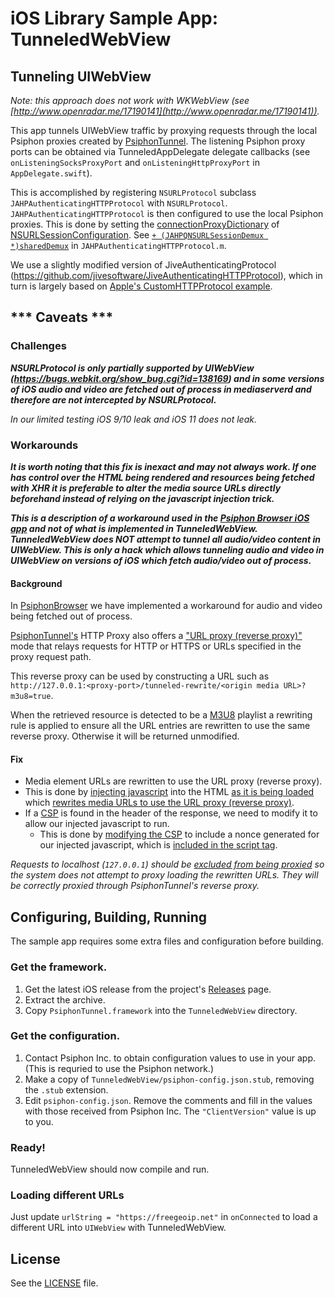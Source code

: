 # iOS Library Sample App: TunneledWebView

## Tunneling UIWebView

*Note: this approach does not work with WKWebView (see [http://www.openradar.me/17190141](http://www.openradar.me/17190141)).*

This app tunnels UIWebView traffic by proxying requests through the local Psiphon proxies created by [PsiphonTunnel](https://github.com/Psiphon-Labs/psiphon-tunnel-core/tree/master/MobileLibrary/iOS/PsiphonTunnel).
The listening Psiphon proxy ports can be obtained via TunneledAppDelegate delegate callbacks (see `onListeningSocksProxyPort` and `onListeningHttpProxyPort` in `AppDelegate.swift`).

This is accomplished by registering `NSURLProtocol` subclass `JAHPAuthenticatingHTTPProtocol` with `NSURLProtocol`.
`JAHPAuthenticatingHTTPProtocol` is then configured to use the local Psiphon proxies.
This is done by setting the [connectionProxyDictionary](https://developer.apple.com/documentation/foundation/nsurlsessionconfiguration/1411499-connectionproxydictionary?language=objc) of [NSURLSessionConfiguration](https://developer.apple.com/documentation/foundation/nsurlsessionconfiguration).
See [`+ (JAHPQNSURLSessionDemux *)sharedDemux`](https://github.com/Psiphon-Labs/psiphon-tunnel-core/blob/c9c4834fba5e7a8b675c3ae493ac17b5975ab0fb/MobileLibrary/iOS/SampleApps/TunneledWebView/External/JiveAuthenticatingHTTPProtocol/JAHPAuthenticatingHTTPProtocol.m#L157) in `JAHPAuthenticatingHTTPProtocol.m`.

We use a slightly modified version of JiveAuthenticatingProtocol (https://github.com/jivesoftware/JiveAuthenticatingHTTPProtocol), which in turn is largely based on [Apple's CustomHTTPProtocol example](https://developer.apple.com/library/content/samplecode/CustomHTTPProtocol/Introduction/Intro.html). 

## *\*\* Caveats \*\*\*

### Challenges

***NSURLProtocol is only partially supported by UIWebView (https://bugs.webkit.org/show_bug.cgi?id=138169) and in 
some versions of iOS audio and video are fetched out of process in mediaserverd and therefore are
not intercepted by NSURLProtocol.***

*In our limited testing iOS 9/10 leak and iOS 11 does not leak.*

### Workarounds

***It is worth noting that this fix is inexact and may not always work. If one has control over the HTML being rendered and resources being fetched with XHR it is preferable to alter 
the media source URLs directly beforehand instead of relying on the javascript injection trick.***

***This is a description of a workaround used in the [Psiphon Browser iOS app](https://github.com/Psiphon-Inc/endless) and not of what is implemented in TunneledWebView.
TunneledWebView *does NOT* attempt to tunnel all audio/video content in UIWebView. This is only a hack which allows tunneling
audio and video in UIWebView on versions of iOS which fetch audio/video out of process.***

#### Background
In [PsiphonBrowser](https://github.com/Psiphon-Inc/endless) we have implemented a workaround for audio and video being 
fetched out of process.

[PsiphonTunnel's](https://github.com/Psiphon-Labs/psiphon-tunnel-core/tree/master/MobileLibrary/iOS/PsiphonTunnel/PsiphonTunnel)
HTTP Proxy also offers a ["URL proxy (reverse proxy)"](https://github.com/Psiphon-Labs/psiphon-tunnel-core/blob/631099d086c7c554a590b0cb76766be6dce94ef9/psiphon/httpProxy.go#L45-L70) 
mode that relays requests for HTTP or HTTPS or URLs specified in the proxy request path. 
 
This reverse proxy can be used by constructing a URL such as `http://127.0.0.1:<proxy-port>/tunneled-rewrite/<origin media URL>?m3u8=true`.

When the retrieved resource is detected to be a [M3U8](https://en.wikipedia.org/wiki/M3U#M3U8) playlist a rewriting rule is applied to ensure all the URL entries
are rewritten to use the same reverse proxy. Otherwise it will be returned unmodified.

#### Fix

* Media element URLs are rewritten to use the URL proxy (reverse proxy).
* This is done by [injecting javascript](https://github.com/Psiphon-Inc/endless/blob/b0c33b4bbd917467a849ad8c51a225c2d4dab260/Endless/Resources/injected.js#L379-L408) 
into the HTML [as it is being loaded](https://github.com/Psiphon-Inc/endless/blob/b0c33b4bbd917467a849ad8c51a225c2d4dab260/External/JiveAuthenticatingHTTPProtocol/JAHPAuthenticatingHTTPProtocol.m#L1274-L1280) 
which [rewrites media URLs to use the URL proxy (reverse proxy)](https://github.com/Psiphon-Inc/endless/blob/b0c33b4bbd917467a849ad8c51a225c2d4dab260/Endless/Resources/injected.js#L319-L377).
* If a [CSP](https://en.wikipedia.org/wiki/Content_Security_Policy) 
is found in the header of the response, we need to modify it to allow our injected javascript to run.
  * This is done by [modifying the
CSP](https://github.com/Psiphon-Inc/endless/blob/b0c33b4bbd917467a849ad8c51a225c2d4dab260/External/JiveAuthenticatingHTTPProtocol/JAHPAuthenticatingHTTPProtocol.m#L1184-L1228) 
to include a nonce generated for our injected javascript, which is [included in the script tag](https://github.com/Psiphon-Inc/endless/blob/b0c33b4bbd917467a849ad8c51a225c2d4dab260/External/JiveAuthenticatingHTTPProtocol/JAHPAuthenticatingHTTPProtocol.m#L1276).

*Requests to localhost (`127.0.0.1`) should be [excluded from being proxied](https://github.com/Psiphon-Labs/psiphon-tunnel-core/blob/master/MobileLibrary/iOS/SampleApps/TunneledWebView/External/JiveAuthenticatingHTTPProtocol/JAHPAuthenticatingHTTPProtocol.m#L283-L287) so the system does not attempt to proxy loading the rewritten URLs. They will be correctly proxied through PsiphonTunnel's reverse proxy.*

## Configuring, Building, Running

The sample app requires some extra files and configuration before building.

### Get the framework.

1. Get the latest iOS release from the project's [Releases](https://github.com/Psiphon-Labs/psiphon-tunnel-core/releases) page.
2. Extract the archive. 
2. Copy `PsiphonTunnel.framework` into the `TunneledWebView` directory.

### Get the configuration.

1. Contact Psiphon Inc. to obtain configuration values to use in your app. 
   (This is requried to use the Psiphon network.)
2. Make a copy of `TunneledWebView/psiphon-config.json.stub`, 
   removing the `.stub` extension.
3. Edit `psiphon-config.json`. Remove the comments and fill in the values with 
   those received from Psiphon Inc. The `"ClientVersion"` value is up to you.

### Ready!

TunneledWebView should now compile and run.

### Loading different URLs

Just update `urlString = "https://freegeoip.net"` in `onConnected` to load a different URL into `UIWebView` with TunneledWebView.

## License

See the [LICENSE](../LICENSE) file.
